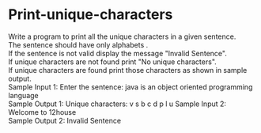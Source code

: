 # Print-unique-characters
Write a program to print all the unique characters in a given sentence.   
The sentence should have only alphabets .  
If the sentence is not valid display the message "Invalid Sentence".  
If unique characters are not found print "No unique characters".  
If unique characters are found print those characters as shown in sample output.  
Sample Input 1: 
Enter the sentence: 
java is an object oriented programming language  
Sample Output 1: 
Unique characters: 
v
s 
b 
c 
d
p
l
u
Sample Input 2: 
Welcome to 12house  
Sample Output 2: 
Invalid Sentence
